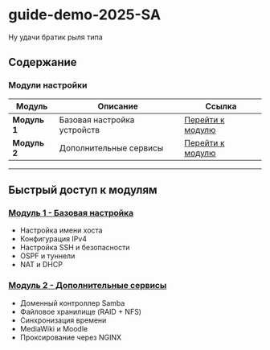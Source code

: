 # guide-demo-2025-SA
Ну удачи братик рыля типа

## Содержание

### Модули настройки

| Модуль | Описание | Ссылка |
|--------|----------|--------|
| **Модуль 1** | Базовая настройка устройств | [Перейти к модулю](./Module_1.md) |
| **Модуль 2** | Дополнительные сервисы | [Перейти к модулю](./Module_2.md) |

---

## Быстрый доступ к модулям

### [Модуль 1 - Базовая настройка](./Module_1.md)
- Настройка имени хоста
- Конфигурация IPv4
- Настройка SSH и безопасности
- OSPF и туннели
- NAT и DHCP

### [Модуль 2 - Дополнительные сервисы](./Module_2.md)
- Доменный контроллер Samba
- Файловое хранилище (RAID + NFS)
- Синхронизация времени
- MediaWiki и Moodle
- Проксирование через NGINX
